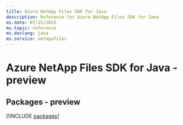 ```yaml
---
title: Azure NetApp Files SDK for Java
description: Reference for Azure NetApp Files SDK for Java
ms.date: 07/25/2025
ms.topic: reference
ms.devlang: java
ms.service: netappfiles
---
```

# Azure NetApp Files SDK for Java - preview
## Packages - preview
[!INCLUDE [packages](netapp-files-index.md)]